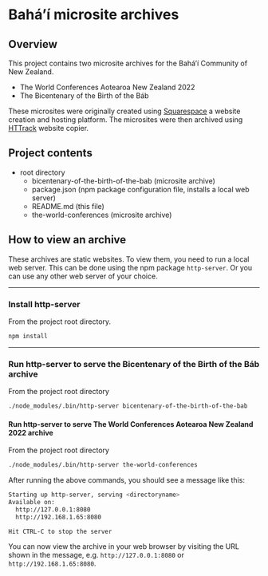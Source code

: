 # Bahá’í microsite archives

## Overview

This project contains two microsite archives for the Bahá’í Community of New Zealand.
- The World Conferences Aotearoa New Zealand 2022
- The Bicentenary of the Birth of the Báb

These microsites were originally created using [Squarespace](https://www.squarespace.com/) a website creation and hosting platform. The microsites were then archived using [HTTrack](https://www.httrack.com/) website copier.

## Project contents

- root directory
  - bicentenary-of-the-birth-of-the-bab (microsite archive)
  - package.json (npm package configuration file, installs a local web server)
  - README.md (this file)
  - the-world-conferences (microsite archive)

## How to view an archive

These archives are static websites. To view them, you need to run a local web server. This can be done using the npm package `http-server`. Or you can use any other web server of your choice.

---

### Install http-server

From the project root directory.

```bash
npm install
```

---

### Run http-server to serve the Bicentenary of the Birth of the Báb archive

From the project root directory

```bash
./node_modules/.bin/http-server bicentenary-of-the-birth-of-the-bab
```

#### Run http-server to serve The World Conferences Aotearoa New Zealand 2022 archive

From the project root directory

```bash
./node_modules/.bin/http-server the-world-conferences
```

After running the above commands, you should see a message like this:

```bash
Starting up http-server, serving <directoryname>
Available on:
  http://127.0.0.1:8080
  http://192.168.1.65:8080

Hit CTRL-C to stop the server
```

You can now view the archive in your web browser by visiting the URL shown in the message, e.g. `http://127.0.0.1:8080` or `http://192.168.1.65:8080`.